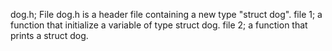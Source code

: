 dog.h; File dog.h is a header file containing a new type "struct dog".
file 1; a function that initialize a variable of type struct dog.
file 2; a function that prints a struct dog.